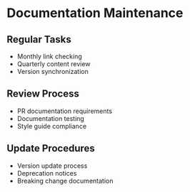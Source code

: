 # Documentation Maintenance

## Regular Tasks
- Monthly link checking
- Quarterly content review
- Version synchronization

## Review Process
- PR documentation requirements
- Documentation testing
- Style guide compliance

## Update Procedures
- Version update process
- Deprecation notices
- Breaking change documentation
